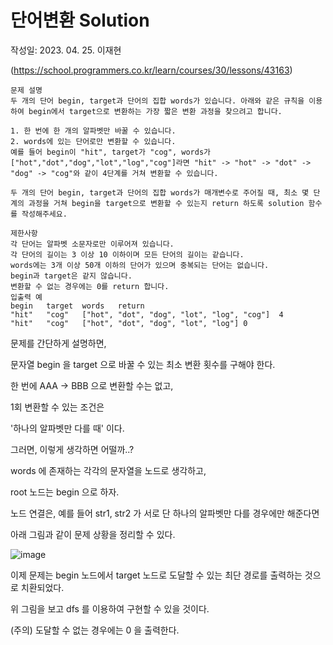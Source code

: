 # 단어변환 Solution
작성일: 2023. 04. 25. 이재현

(https://school.programmers.co.kr/learn/courses/30/lessons/43163)

```
문제 설명
두 개의 단어 begin, target과 단어의 집합 words가 있습니다. 아래와 같은 규칙을 이용하여 begin에서 target으로 변환하는 가장 짧은 변환 과정을 찾으려고 합니다.

1. 한 번에 한 개의 알파벳만 바꿀 수 있습니다.
2. words에 있는 단어로만 변환할 수 있습니다.
예를 들어 begin이 "hit", target가 "cog", words가 ["hot","dot","dog","lot","log","cog"]라면 "hit" -> "hot" -> "dot" -> "dog" -> "cog"와 같이 4단계를 거쳐 변환할 수 있습니다.

두 개의 단어 begin, target과 단어의 집합 words가 매개변수로 주어질 때, 최소 몇 단계의 과정을 거쳐 begin을 target으로 변환할 수 있는지 return 하도록 solution 함수를 작성해주세요.

제한사항
각 단어는 알파벳 소문자로만 이루어져 있습니다.
각 단어의 길이는 3 이상 10 이하이며 모든 단어의 길이는 같습니다.
words에는 3개 이상 50개 이하의 단어가 있으며 중복되는 단어는 없습니다.
begin과 target은 같지 않습니다.
변환할 수 없는 경우에는 0를 return 합니다.
입출력 예
begin	target	words	return
"hit"	"cog"	["hot", "dot", "dog", "lot", "log", "cog"]	4
"hit"	"cog"	["hot", "dot", "dog", "lot", "log"]	0
```

문제를 간단하게 설명하면,

문자열 begin 을 target 으로 바꿀 수 있는 최소 변환 횟수를 구해야 한다.

한 번에 AAA -> BBB 으로 변환할 수는 없고,

1회 변환할 수 있는 조건은

'하나의 알파벳만 다를 때' 이다.

그러면, 이렇게 생각하면 어떨까..?

words 에 존재하는 각각의 문자열을 노드로 생각하고,

root 노드는 begin 으로 하자.

노드 연결은, 예를 들어 str1, str2 가 서로 단 하나의 알파벳만 다를 경우에만 해준다면

아래 그림과 같이 문제 상황을 정리할 수 있다.

![image](https://user-images.githubusercontent.com/96612168/234156011-417f4ee4-4f9c-4ef7-8f5c-d6c8e504985e.png)


이제 문제는 begin 노드에서 target 노드로 도달할 수 있는 최단 경로를 출력하는 것으로 치환되었다.

위 그림을 보고 dfs 를 이용하여 구현할 수 있을 것이다.

(주의) 도달할 수 없는 경우에는 0 을 출력한다.







